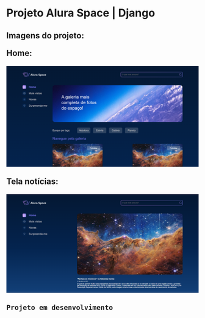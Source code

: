 <h1>Projeto Alura Space | Django </h1>

<h2> Imagens do projeto:</p>
<p>Home:</p>

![Project image](./img_project/Screenshot_1.png)

<p>Tela notícias:</p>

![Project image](./img_project/Screenshot_2.png)


```
Projeto em desenvolvimento
```